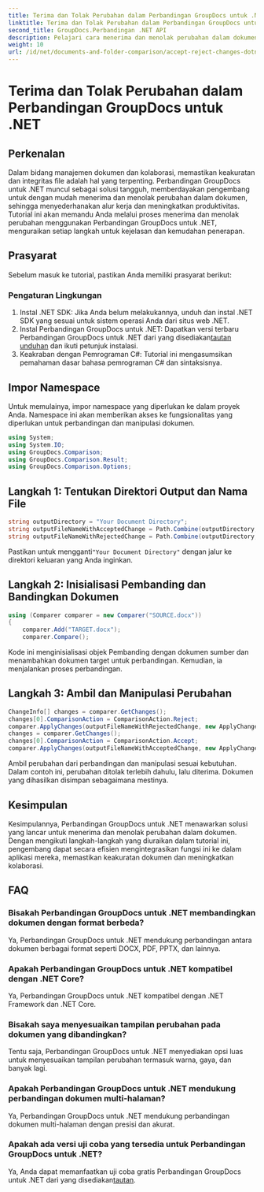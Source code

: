 ```yaml
---
title: Terima dan Tolak Perubahan dalam Perbandingan GroupDocs untuk .NET
linktitle: Terima dan Tolak Perubahan dalam Perbandingan GroupDocs untuk .NET
second_title: GroupDocs.Perbandingan .NET API
description: Pelajari cara menerima dan menolak perubahan dalam dokumen menggunakan Perbandingan GroupDocs untuk .NET. Sederhanakan alur kerja dokumen Anda dengan mudah.
weight: 10
url: /id/net/documents-and-folder-comparison/accept-reject-changes-dotnet/
---
```


# Terima dan Tolak Perubahan dalam Perbandingan GroupDocs untuk .NET

## Perkenalan
Dalam bidang manajemen dokumen dan kolaborasi, memastikan keakuratan dan integritas file adalah hal yang terpenting. Perbandingan GroupDocs untuk .NET muncul sebagai solusi tangguh, memberdayakan pengembang untuk dengan mudah menerima dan menolak perubahan dalam dokumen, sehingga menyederhanakan alur kerja dan meningkatkan produktivitas. Tutorial ini akan memandu Anda melalui proses menerima dan menolak perubahan menggunakan Perbandingan GroupDocs untuk .NET, menguraikan setiap langkah untuk kejelasan dan kemudahan penerapan.
## Prasyarat
Sebelum masuk ke tutorial, pastikan Anda memiliki prasyarat berikut:
### Pengaturan Lingkungan
1. Instal .NET SDK: Jika Anda belum melakukannya, unduh dan instal .NET SDK yang sesuai untuk sistem operasi Anda dari situs web .NET.
2.  Instal Perbandingan GroupDocs untuk .NET: Dapatkan versi terbaru Perbandingan GroupDocs untuk .NET dari yang disediakan[tautan unduhan](https://releases.groupdocs.com/comparison/net/) dan ikuti petunjuk instalasi.
3. Keakraban dengan Pemrograman C#: Tutorial ini mengasumsikan pemahaman dasar bahasa pemrograman C# dan sintaksisnya.

## Impor Namespace
Untuk memulainya, impor namespace yang diperlukan ke dalam proyek Anda. Namespace ini akan memberikan akses ke fungsionalitas yang diperlukan untuk perbandingan dan manipulasi dokumen.

```csharp
using System;
using System.IO;
using GroupDocs.Comparison;
using GroupDocs.Comparison.Result;
using GroupDocs.Comparison.Options;
```
## Langkah 1: Tentukan Direktori Output dan Nama File
```csharp
string outputDirectory = "Your Document Directory";
string outputFileNameWithAcceptedChange = Path.Combine(outputDirectory, "RESULT_WITH_ACCEPTED_CHANGE.docx");
string outputFileNameWithRejectedChange = Path.Combine(outputDirectory, "RESULT_WITH_REJECTED_CHANGE.docx");
```
 Pastikan untuk mengganti`"Your Document Directory"` dengan jalur ke direktori keluaran yang Anda inginkan.
## Langkah 2: Inisialisasi Pembanding dan Bandingkan Dokumen
```csharp
using (Comparer comparer = new Comparer("SOURCE.docx"))
{
    comparer.Add("TARGET.docx");
    comparer.Compare();
```
Kode ini menginisialisasi objek Pembanding dengan dokumen sumber dan menambahkan dokumen target untuk perbandingan. Kemudian, ia menjalankan proses perbandingan.
## Langkah 3: Ambil dan Manipulasi Perubahan
```csharp
ChangeInfo[] changes = comparer.GetChanges();
changes[0].ComparisonAction = ComparisonAction.Reject;
comparer.ApplyChanges(outputFileNameWithRejectedChange, new ApplyChangeOptions { Changes = changes, SaveOriginalState = true });
changes = comparer.GetChanges();
changes[0].ComparisonAction = ComparisonAction.Accept;
comparer.ApplyChanges(outputFileNameWithAcceptedChange, new ApplyChangeOptions { Changes = changes });
```
Ambil perubahan dari perbandingan dan manipulasi sesuai kebutuhan. Dalam contoh ini, perubahan ditolak terlebih dahulu, lalu diterima. Dokumen yang dihasilkan disimpan sebagaimana mestinya.

## Kesimpulan
Kesimpulannya, Perbandingan GroupDocs untuk .NET menawarkan solusi yang lancar untuk menerima dan menolak perubahan dalam dokumen. Dengan mengikuti langkah-langkah yang diuraikan dalam tutorial ini, pengembang dapat secara efisien mengintegrasikan fungsi ini ke dalam aplikasi mereka, memastikan keakuratan dokumen dan meningkatkan kolaborasi.
## FAQ
### Bisakah Perbandingan GroupDocs untuk .NET membandingkan dokumen dengan format berbeda?
Ya, Perbandingan GroupDocs untuk .NET mendukung perbandingan antara dokumen berbagai format seperti DOCX, PDF, PPTX, dan lainnya.
### Apakah Perbandingan GroupDocs untuk .NET kompatibel dengan .NET Core?
Ya, Perbandingan GroupDocs untuk .NET kompatibel dengan .NET Framework dan .NET Core.
### Bisakah saya menyesuaikan tampilan perubahan pada dokumen yang dibandingkan?
Tentu saja, Perbandingan GroupDocs untuk .NET menyediakan opsi luas untuk menyesuaikan tampilan perubahan termasuk warna, gaya, dan banyak lagi.
### Apakah Perbandingan GroupDocs untuk .NET mendukung perbandingan dokumen multi-halaman?
Ya, Perbandingan GroupDocs untuk .NET mendukung perbandingan dokumen multi-halaman dengan presisi dan akurat.
### Apakah ada versi uji coba yang tersedia untuk Perbandingan GroupDocs untuk .NET?
 Ya, Anda dapat memanfaatkan uji coba gratis Perbandingan GroupDocs untuk .NET dari yang disediakan[tautan](https://releases.groupdocs.com/).